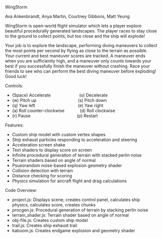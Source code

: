 WingStorm

Ava Ankenbrandt, Anya Martin, Courtney Gibbons, Matt Yeung

WingStorm is open-world flight simulator which lets a player explore beautiful procedurally generated landscapes.  The player races to stay close to the ground to collect points, but too close and the ship will explode!

Your job is to explore the landscape, performing diving maneuvers to collect the most points per second by flying as close to the terrain as possible. Your current and best maneuver scores are tracked.  A maneuver ends when you are sufficiently high, and a maneuver only counts towards your best if you successfully finish the maneuver without crashing.  Race your friends to see who can perform the best diving maneuver before exploding! Good luck!


Controls:

- (Space) Accelerate&nbsp;&nbsp;&nbsp;&nbsp;&nbsp;&nbsp;&nbsp;&nbsp;&nbsp;&nbsp;&nbsp;&nbsp;&nbsp;&nbsp;&nbsp;&nbsp;&nbsp;&nbsp;&nbsp;&nbsp;&nbsp;&nbsp;&nbsp;&nbsp;(o) Decelerate
- (w) Pitch up&nbsp;&nbsp;&nbsp;&nbsp;&nbsp;&nbsp;&nbsp;&nbsp;&nbsp;&nbsp;&nbsp;&nbsp;&nbsp;&nbsp;&nbsp;&nbsp;&nbsp;&nbsp;&nbsp;&nbsp;&nbsp;&nbsp;&nbsp;&nbsp;&nbsp;&nbsp;&nbsp;&nbsp;&nbsp;&nbsp;&nbsp;&nbsp;&nbsp;&nbsp;&nbsp;(s) Pitch down
- (q) Yaw left&nbsp;&nbsp;&nbsp;&nbsp;&nbsp;&nbsp;&nbsp;&nbsp;&nbsp;&nbsp;&nbsp;&nbsp;&nbsp;&nbsp;&nbsp;&nbsp;&nbsp;&nbsp;&nbsp;&nbsp;&nbsp;&nbsp;&nbsp;&nbsp;&nbsp;&nbsp;&nbsp;&nbsp;&nbsp;&nbsp;&nbsp;&nbsp;&nbsp;&nbsp;&nbsp;&nbsp;(e) Yaw right
- (a) Roll counter-clockwise&nbsp;&nbsp;&nbsp;&nbsp;&nbsp;&nbsp;&nbsp;&nbsp;&nbsp;&nbsp;&nbsp;&nbsp;&nbsp;(d) Roll clockwise
- (r) Pause&nbsp;&nbsp;&nbsp;&nbsp;&nbsp;&nbsp;&nbsp;&nbsp;&nbsp;&nbsp;&nbsp;&nbsp;&nbsp;&nbsp;&nbsp;&nbsp;&nbsp;&nbsp;&nbsp;&nbsp;&nbsp;&nbsp;&nbsp;&nbsp;&nbsp;&nbsp;&nbsp;&nbsp;&nbsp;&nbsp;&nbsp;&nbsp;&nbsp;&nbsp;&nbsp;&nbsp;&nbsp;&nbsp;&nbsp;(p) Restart

Features:

- Custom ship model with custom vertex shapes
- Ship exhaust particles responding to acceleration and steering
- Acceleration screen shake
- Text shaders to display score on screen
- Infinite procedural generation of terrain with stacked perlin noise
- Terrain shaders based on angle of normal
- Psueorandom noise-based explosion geometry shader
- Collision detection with terrain
- Distance checking for scoring
- Physics simulation for aircraft flight and drag calculations

Code Overview:

- project.js: Displays scene, creates control panel, calculates ship physics, calculates score, creates chunks
- procgen.js: Procedural generation of terrain by stacking perlin noise
- terrain_shader.js: Terrain shader based on angle of normal
- obj-file.js: Creates custom ship model
- trail.js: Creates ship exhaust trail
- kaboom.js: Creates endgame explosion and geometry shader